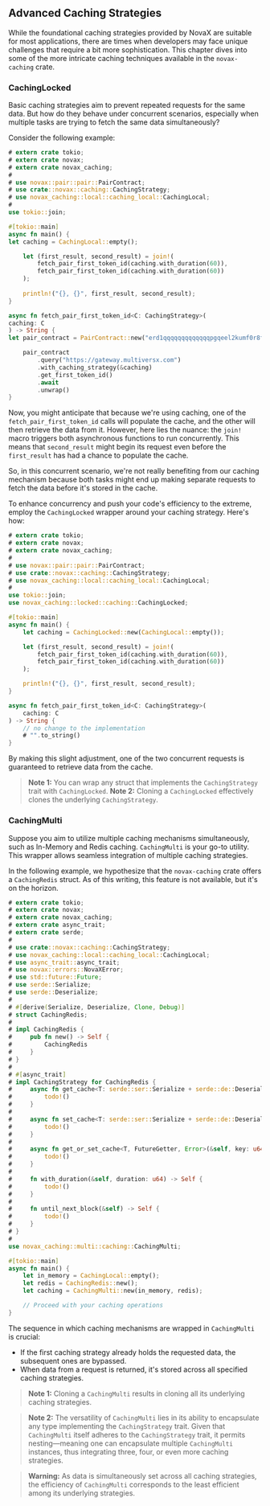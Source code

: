 ## Advanced Caching Strategies

While the foundational caching strategies provided by NovaX are suitable for most applications, there are times when developers may face unique challenges that require a bit more sophistication. This chapter dives into some of the more intricate caching techniques available in the `novax-caching` crate.

### CachingLocked

Basic caching strategies aim to prevent repeated requests for the same data. But how do they behave under concurrent scenarios, especially when multiple tasks are trying to fetch the same data simultaneously?

Consider the following example:

```rust
# extern crate tokio;
# extern crate novax;
# extern crate novax_caching;
#
# use novax::pair::pair::PairContract;
# use crate::novax::caching::CachingStrategy;
# use novax_caching::local::caching_local::CachingLocal;
#
use tokio::join;

#[tokio::main]
async fn main() {
let caching = CachingLocal::empty();

    let (first_result, second_result) = join!(
        fetch_pair_first_token_id(caching.with_duration(60)),
        fetch_pair_first_token_id(caching.with_duration(60))
    );
    
    println!("{}, {}", first_result, second_result);
}

async fn fetch_pair_first_token_id<C: CachingStrategy>(
caching: C
) -> String {
let pair_contract = PairContract::new("erd1qqqqqqqqqqqqqpgqeel2kumf0r8ffyhth7pqdujjat9nx0862jpsg2pqaq");

    pair_contract
        .query("https://gateway.multiversx.com")
        .with_caching_strategy(&caching)
        .get_first_token_id()
        .await
        .unwrap()
}
```

Now, you might anticipate that because we're using caching, one of the `fetch_pair_first_token_id` calls will populate the cache, and the other will then retrieve the data from it. However, here lies the nuance: the `join!` macro triggers both asynchronous functions to run concurrently. This means that `second_result` might begin its request even before the `first_result` has had a chance to populate the cache.

So, in this concurrent scenario, we're not really benefiting from our caching mechanism because both tasks might end up making separate requests to fetch the data before it's stored in the cache.

To enhance concurrency and push your code's efficiency to the extreme, employ the `CachingLocked` wrapper around your caching strategy. Here's how:

```rust
# extern crate tokio;
# extern crate novax;
# extern crate novax_caching;
#
# use novax::pair::pair::PairContract;
# use crate::novax::caching::CachingStrategy;
# use novax_caching::local::caching_local::CachingLocal;
#
use tokio::join;
use novax_caching::locked::caching::CachingLocked;

#[tokio::main]
async fn main() {
    let caching = CachingLocked::new(CachingLocal::empty());

    let (first_result, second_result) = join!(
        fetch_pair_first_token_id(caching.with_duration(60)),
        fetch_pair_first_token_id(caching.with_duration(60))
    );

    println!("{}, {}", first_result, second_result);
}

async fn fetch_pair_first_token_id<C: CachingStrategy>(
    caching: C
) -> String {
    // no change to the implementation
    # "".to_string()
}
```

By making this slight adjustment, one of the two concurrent requests is guaranteed to retrieve data from the cache.

> **Note 1:** You can wrap any struct that implements the `CachingStrategy` trait with `CachingLocked`.
> **Note 2:** Cloning a `CachingLocked` effectively clones the underlying `CachingStrategy`.

### CachingMulti

Suppose you aim to utilize multiple caching mechanisms simultaneously, such as In-Memory and Redis caching. `CachingMulti` is your go-to utility. This wrapper allows seamless integration of multiple caching strategies.

In the following example, we hypothesize that the `novax-caching` crate offers a `CachingRedis` struct. As of this writing, this feature is not available, but it's on the horizon.

```rust
# extern crate tokio;
# extern crate novax;
# extern crate novax_caching;
# extern crate async_trait;
# extern crate serde;
#
# use crate::novax::caching::CachingStrategy;
# use novax_caching::local::caching_local::CachingLocal;
# use async_trait::async_trait;
# use novax::errors::NovaXError;
# use std::future::Future;
# use serde::Serialize;
# use serde::Deserialize;
#
# #[derive(Serialize, Deserialize, Clone, Debug)]
# struct CachingRedis;
#
# impl CachingRedis {
#     pub fn new() -> Self {
#         CachingRedis
#     }
# }
#
# #[async_trait]
# impl CachingStrategy for CachingRedis {
#     async fn get_cache<T: serde::ser::Serialize + serde::de::DeserializeOwned + Send + Sync>(&self, key: u64) -> Result<Option<T>, NovaXError> {
#         todo!()
#     }
#
#     async fn set_cache<T: serde::ser::Serialize + serde::de::DeserializeOwned + Send + Sync>(&self, key: u64, value: &T) -> Result<(), NovaXError> {
#         todo!()
#     }
#
#     async fn get_or_set_cache<T, FutureGetter, Error>(&self, key: u64, getter: FutureGetter) -> Result<T, Error> where T: serde::ser::Serialize + serde::de::DeserializeOwned + Send + Sync, FutureGetter: Future<Output=Result<T, Error>> + Send, Error: From<NovaXError> {
#         todo!()
#     }
#
#     fn with_duration(&self, duration: u64) -> Self {
#         todo!()
#     }
#
#     fn until_next_block(&self) -> Self {
#         todo!()
#     }
# }
#
use novax_caching::multi::caching::CachingMulti;

#[tokio::main]
async fn main() {
    let in_memory = CachingLocal::empty();
    let redis = CachingRedis::new();
    let caching = CachingMulti::new(in_memory, redis);

    // Proceed with your caching operations
}
```

The sequence in which caching mechanisms are wrapped in `CachingMulti` is crucial:
- If the first caching strategy already holds the requested data, the subsequent ones are bypassed.
- When data from a request is returned, it's stored across all specified caching strategies.

> **Note 1:** Cloning a `CachingMulti` results in cloning all its underlying caching strategies.

> **Note 2:** The versatility of `CachingMulti` lies in its ability to encapsulate any type implementing the `CachingStrategy` trait. Given that `CachingMulti` itself adheres to the `CachingStrategy` trait, it permits nesting—meaning one can encapsulate multiple `CachingMulti` instances, thus integrating three, four, or even more caching strategies.

> **Warning:** As data is simultaneously set across all caching strategies, the efficiency of `CachingMulti` corresponds to the least efficient among its underlying strategies.
